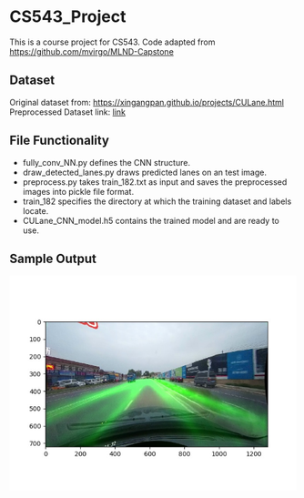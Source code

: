 # CS543_Project
This is a course project for CS543. Code adapted from https://github.com/mvirgo/MLND-Capstone

## Dataset
Original dataset from: https://xingangpan.github.io/projects/CULane.html <br />
Preprocessed Dataset link: [link](https://drive.google.com/open?id=1uiaKUjLtM6LrEqI9kwRrTwF-suW_u7Qj "Preprocessed Dataset")

## File Functionality
* fully_conv_NN.py defines the CNN structure.
* draw_detected_lanes.py draws predicted lanes on an test image.
* preprocess.py takes train_182.txt as input and saves the preprocessed images into pickle file format.
* train_182 specifies the directory at which the training dataset and labels locate.
* CULane_CNN_model.h5 contains the trained model and are ready to use.

## Sample Output
![Alt text](sample_output.jpg "Sample Output")